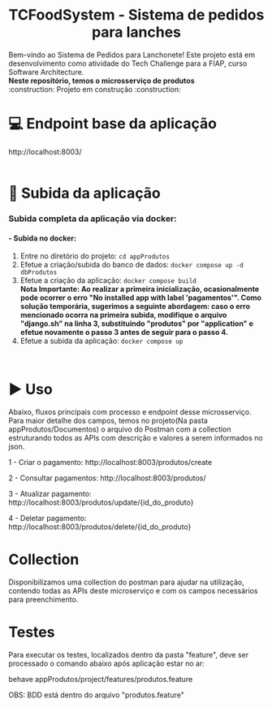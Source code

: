<h1 align="center"> TCFoodSystem - Sistema de pedidos para lanches </h1>
Bem-vindo ao Sistema de Pedidos para Lanchonete! Este projeto está em desenvolvimento como atividade do Tech Challenge para a FIAP, curso Software Architecture.	
<br/>
<b>Neste repositório, temos o microsserviço de produtos</b>
<br/>
:construction: Projeto em construção :construction:
<br/>

# :computer: Endpoint base da aplicação
http://localhost:8003/
<br/>
<br/>

# :hammer: Subida da aplicação
### Subida completa da aplicação via docker:

#### - Subida no docker:
1. Entre no diretório do projeto: `cd appProdutos`
2. Efetue a criação/subida do banco de dados: `docker compose up -d dbProdutos`
3. Efetue a criação da aplicação: `docker compose build`                                                                                                                                                                                                                                                     
      <b>Nota Importante:
      Ao realizar a primeira inicialização, ocasionalmente pode ocorrer o erro "No installed app with label 'pagamentos'". Como solução temporária, sugerimos a seguinte abordagem: caso o erro mencionado ocorra na primeira subida, modifique o arquivo "django.sh" na linha       3, substituindo "produtos" por "application" e efetue novamente o passo 3 antes de seguir para o passo 4.</b>
4. Efetue a subida da aplicação: `docker compose up`
<br/>
  
# :arrow_forward: Uso 
Abaixo, fluxos principais com processo e endpoint desse microsserviço. Para maior detalhe dos campos, temos no projeto(Na pasta appProdutos/Documentos) o arquivo do Postman com a collection estruturando todos as APIs com descrição e valores a serem informados no json.

1 - Criar o pagamento: http://localhost:8003/produtos/create

2 - Consultar pagamentos: http://localhost:8003/produtos/

3 - Atualizar pagamento: http://localhost:8003/produtos/update/{id_do_produto}

4 - Deletar pagamento: http://localhost:8003/produtos/delete/{id_do_produto}

# Collection
Disponibilizamos uma collection do postman para ajudar na utilização, contendo todas as APIs deste microserviço e com os campos necessários para preenchimento. 

# Testes
Para executar os testes, localizados dentro da pasta "feature", deve ser processado o comando abaixo após aplicação estar no ar:

behave appProdutos/project/features/produtos.feature

OBS: BDD está dentro do arquivo "produtos.feature"